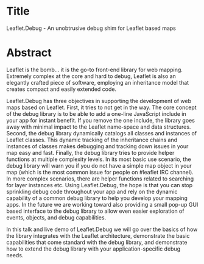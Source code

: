Title
=====

Leaflet.Debug - An unobtrusive debug shim for Leaflet based maps

Abstract
========

Leaflet is the bomb... it is the go-to front-end library for web mapping.  Extremely complex at the core and hard to debug, Leaflet is also an elegantly crafted piece of software, employing an inheritance model that creates compact and easily extended code.  

Leaflet.Debug has three objectives in supporting the development of web maps based on Leaflet.  First, it tries to not get in the way.  The core concept of the debug library is to be able to add a one-line JavaScript include in your app for instant benefit.  If you remove the one include, the library goes away with minimal impact to the Leaflet name-space and data structures.  Second, the debug library dynamically catalogs all classes and instances of Leaflet classes.  This dynamic tracking of the inheritance chains and instances of classes makes debugging and tracking down issues in your map easy and fast.  Finally, the debug library tries to provide helper functions at multiple complexity levels.  In its most basic use scenario, the debug library will warn you if you do not have a simple map object in your map (which is the most common issue for people on #leaflet IRC channel).  In more complex scenarios, there are helper functions related to searching for layer instances etc.  Using Leaflet.Debug, the hope is that you can stop sprinkling debug code throughout your app and rely on the dynamic capability of a common debug library to help you develop your mapping apps.  In the future we are working toward also providing a small pop-up GUI based interface to the debug library to allow even easier exploration of events, objects, and debug capabilities.  

In this talk and live demo of Leaflet.Debug we will go over the basics of how the library integrates with the Leaflet architecture, demonstrate the basic capabilities that come standard with the debug library, and demonstrate how to extend the debug library with your application-specific debug needs.  
